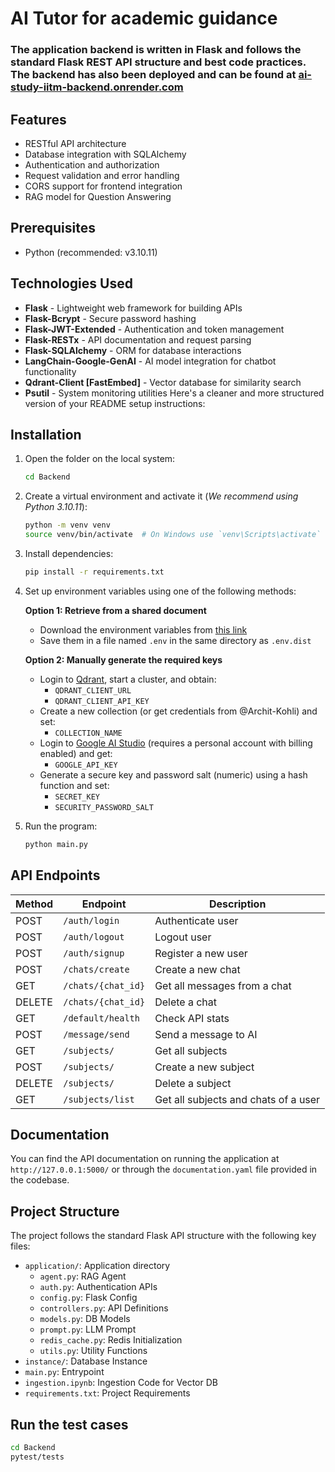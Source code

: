 # AI Tutor for academic guidance

### The application backend is written in Flask and follows the standard Flask REST API structure and best code practices. The backend has also been deployed and can be found at [ai-study-iitm-backend.onrender.com](https://ai-tutor-iitm-backend.onrender.com)

## Features
- RESTful API architecture
- Database integration with SQLAlchemy
- Authentication and authorization
- Request validation and error handling
- CORS support for frontend integration
- RAG model for Question Answering

## Prerequisites
- Python (recommended: v3.10.11)

## Technologies Used
- **Flask** - Lightweight web framework for building APIs
- **Flask-Bcrypt** - Secure password hashing
- **Flask-JWT-Extended** - Authentication and token management
- **Flask-RESTx** - API documentation and request parsing
- **Flask-SQLAlchemy** - ORM for database interactions
- **LangChain-Google-GenAI** - AI model integration for chatbot functionality
- **Qdrant-Client [FastEmbed]** - Vector database for similarity search
- **Psutil** - System monitoring utilities
Here's a cleaner and more structured version of your README setup instructions:  

## Installation
1. Open the folder on the local system:
   ```sh
   cd Backend
   ```
2. Create a virtual environment and activate it (_We recommend using Python 3.10.11_):
   ```sh
   python -m venv venv
   source venv/bin/activate  # On Windows use `venv\Scripts\activate`
   ```
3. Install dependencies:
   ```sh
   pip install -r requirements.txt
   ```
4. Set up environment variables using one of the following methods:

   **Option 1: Retrieve from a shared document**  
   - Download the environment variables from [this link](https://docs.google.com/document/d/12lkPKbjwtNIgZAGyzB-CguNvvUAEZhqAYi_FL9vPo6o/edit?usp=sharing)  
   - Save them in a file named `.env` in the same directory as `.env.dist`

   **Option 2: Manually generate the required keys**  
   - Login to [Qdrant](https://qdrant.tech/), start a cluster, and obtain:  
     - `QDRANT_CLIENT_URL`  
     - `QDRANT_CLIENT_API_KEY`  
   - Create a new collection (or get credentials from @Archit-Kohli) and set:  
     - `COLLECTION_NAME`  
   - Login to [Google AI Studio](https://aistudio.google.com/welcome) (requires a personal account with billing enabled) and get:  
     - `GOOGLE_API_KEY`  
   - Generate a secure key and password salt (numeric) using a hash function and set:  
     - `SECRET_KEY`  
     - `SECURITY_PASSWORD_SALT`  

5. Run the program:
   ```sh
   python main.py
   ```

## API Endpoints
| Method | Endpoint | Description |
|--------|----------|-------------|
| POST | `/auth/login` | Authenticate user |
| POST | `/auth/logout` | Logout user |
| POST | `/auth/signup` | Register a new user |
| POST | `/chats/create` | Create a new chat |
| GET | `/chats/{chat_id}` | Get all messages from a chat |
| DELETE | `/chats/{chat_id}` | Delete a chat |
| GET | `/default/health` | Check API stats |
| POST | `/message/send` | Send a message to AI |
| GET | `/subjects/` | Get all subjects |
| POST | `/subjects/` | Create a new subject |
| DELETE | `/subjects/` | Delete a subject |
| GET | `/subjects/list` | Get all subjects and chats of a user |

## Documentation
You can find the API documentation on running the application at `http://127.0.0.1:5000/` or through the `documentation.yaml` file provided in the codebase.

## Project Structure

The project follows the standard Flask API structure with the following key files:

- `application/`: Application directory
  - `agent.py`: RAG Agent
  - `auth.py`: Authentication APIs
  - `config.py`: Flask Config
  - `controllers.py`: API Definitions
  - `models.py`: DB Models
  - `prompt.py`: LLM Prompt
  - `redis_cache.py`: Redis Initialization
  - `utils.py`: Utility Functions
- `instance/`: Database Instance
- `main.py`: Entrypoint
- `ingestion.ipynb`: Ingestion Code for Vector DB
- `requirements.txt`: Project Requirements

## Run the test cases
   ```sh
   cd Backend
   pytest/tests
   ```